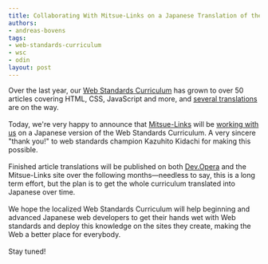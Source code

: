```yaml
---
title: Collaborating With Mitsue-Links on a Japanese Translation of the Web Standards Curriculum
authors:
- andreas-bovens
tags:
- web-standards-curriculum
- wsc
- odin
layout: post
---
```

Over the last year, our <a href="http://www.opera.com/company/education/curriculum/">Web Standards Curriculum</a> has grown to over 50 articles covering HTML, CSS, JavaScript and more, and <a href="http://dev.opera.com/articles/view/web-standards-curriculum-translations/">several translations</a> are on the way. <br/><br/>Today, we&#39;re very happy to announce that <a href="http://www.mitsue.co.jp/">Mitsue-Links</a> will be <a href="http://standards.mitsue.co.jp/archives/001405.html">working with us</a> on a Japanese version of the Web Standards Curriculum. A very sincere &quot;thank you!&quot; to web standards champion Kazuhito Kidachi for making this possible. <br/><br/>Finished article translations will be published on both <a href="http://dev.opera.com/">Dev.Opera</a> and the Mitsue-Links site over the following months—needless to say, this is a long term effort, but the plan is to get the whole curriculum translated into Japanese over time.<br/><br/>We hope the localized Web Standards Curriculum will help beginning and advanced Japanese web developers to get their hands wet with Web standards and deploy this knowledge on the sites they create, making the Web a better place for everybody. <br/><br/>Stay tuned!
